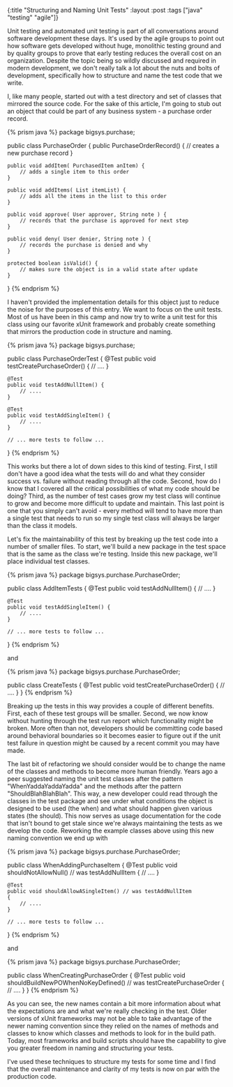 {:title "Structuring and Naming Unit Tests"
 :layout :post
 :tags ["java" "testing" "agile"]}

Unit testing and automated unit testing is part of all conversations around 
software development these days. It\'s used by the agile groups to point out how
software gets developed without huge, monolithic testing ground and by quality
groups to prove that early testing reduces the overall cost on an organization.
Despite the topic being so wildly discussed and required in modern development,
we don\'t really talk a lot about the nuts and bolts of development, specifically
how to structure and name the test code that we write.

I, like many people, started out with a test directory and set of classes that mirrored
the source code. For the sake of this article, I\'m going to stub out an object that
could be part of any business system - a purchase order record.

{% prism java %}
package bigsys.purchase;

public class PurchaseOrder
{
    public PurchaseOrderRecord() {
        // creates a new purchase record
    }

    public void addItem( PurchasedItem anItem) {
        // adds a single item to this order
    }

    public void addItems( List itemList) {
        // adds all the items in the list to this order
    }

    public void approve( User approver, String note ) {
        // records that the purchase is approved for next step
    }

    public void deny( User denier, String note ) {
        // records the purchase is denied and why
    }

    protected boolean isValid() {
        // makes sure the object is in a valid state after update
    }
}
{% endprism %}

I haven\'t provided the implementation details for this object just to reduce
the noise for the purposes of this entry. We want to focus on the unit tests.
Most of us have been in this camp and now try to write a unit test for this
class using our favorite xUnit framework and probably create something that
mirrors the production code in structure and naming.

{% prism java %}
package bigsys.purchase;

public class PurchaseOrderTest
{
    @Test
    public void testCreatePurchaseOrder() {
        // ....
    }

    @Test
    public void testAddNullItem() {
        // ....
    }

    @Test
    public void testAddSingleItem() {
        // ....
    }

    // ... more tests to follow ...
}
{% endprism %}

This works but there a lot of down sides to this kind of testing. First, I still
don\'t have a good idea what the tests will do and what they consider success vs.
failure without reading through all the code. Second, how do I know that I covered
all the critical possibilities of what my code should be doing? Third, as the
number of test cases grow my test class will continue to grow and become more
difficult to update and maintain. This last point is one that you simply can\'t
avoid - every method will tend to have more than a single test that needs to run so
my single test class will always be larger than the class it models.

Let\'s fix the maintainability of this test by breaking up the test code into a
number of smaller files. To start, we\'ll build a new package in the test space that
is the same as the class we\'re testing. Inside this new package, we\'ll place
individual test classes.

{% prism java %}
package bigsys.purchase.PurchaseOrder;

public class AddItemTests
{
    @Test
    public void testAddNullItem() {
        // ....
    }

    @Test
    public void testAddSingleItem() {
        // ....
    }

    // ... more tests to follow ...
}
{% endprism %}

and

{% prism java %}
package bigsys.purchase.PurchaseOrder;

public class CreateTests
{
    @Test
    public void testCreatePurchaseOrder() {
        // ....
    }
}
{% endprism %}

Breaking up the tests in this way provides a couple of different benefits.
First, each of these test groups will be smaller. Second, we now know without
hunting through the test run report which functionality might be broken. More
often than not, developers should be committing code based around behavioral
boundaries so it becomes easier to figure out if the unit test failure in
question might be caused by a recent commit you may have made.

The last bit of refactoring we should consider would be to change the name of
the classes and methods to become more human friendly. Years ago a peer suggested
naming the unit test classes after the pattern \"WhenYaddaYaddaYadda\" and the
methods after the pattern \"ShouldBlahBlahBlah\". This way, a new developer could
read through the classes in the test package and see under what conditions the
object is designed to be used (the when) and what should happen given various
states (the should). This now serves as usage documentation for the code that
isn\'t bound to get stale since we\'re always maintaining the tests as we develop
the code. Reworking the example classes above using this new naming convention
we end up with

{% prism java %}
package bigsys.purchase.PurchaseOrder;

public class WhenAddingPurchaseItem
{
    @Test
    public void shouldNotAllowNull() // was testAddNullItem
    {
        // ....
    }

    @Test
    public void shouldAllowASingleItem() // was testAddNullItem
    {
        // ....
    }

    // ... more tests to follow ...
}
{% endprism %}

and

{% prism java %}
package bigsys.purchase.PurchaseOrder;

public class WhenCreatingPurchaseOrder
{
    @Test
    public void shouldBuildNewPOWhenNoKeyDefined() // was testCreatePurchaseOrder
    {
        // ....
    }
}
{% endprism %}

As you can see, the new names contain a bit more information about what the
expectations are and what we\'re really checking in the test. Older versions of xUnit
frameworks may not be able to take advantage of the newer naming convention since they
relied on the names of methods and classes to know which classes and methods to look
for in the build path. Today, most frameworks and build scripts should have the
capability to give you greater freedom in naming and structuring your tests.

I\'ve used these techniques to structure my tests for some time and I find that the
overall maintenance and clarity of my tests is now on par with the production code.
